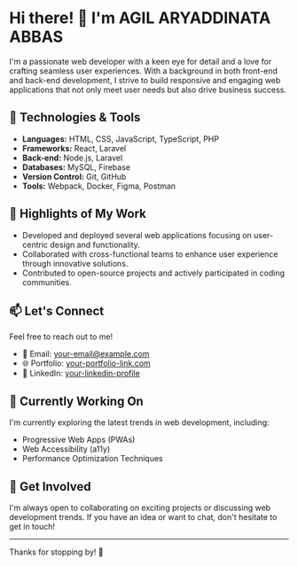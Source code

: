 # Hi there! 👋 I'm AGIL ARYADDINATA ABBAS

I'm a passionate web developer with a keen eye for detail and a love for crafting seamless user experiences. With a background in both front-end and back-end development, I strive to build responsive and engaging web applications that not only meet user needs but also drive business success.

## 🚀 Technologies & Tools

- **Languages:** HTML, CSS, JavaScript, TypeScript, PHP
- **Frameworks:** React, Laravel
- **Back-end:** Node.js, Laravel
- **Databases:** MySQL, Firebase
- **Version Control:** Git, GitHub
- **Tools:** Webpack, Docker, Figma, Postman

## 🌟 Highlights of My Work

- Developed and deployed several web applications focusing on user-centric design and functionality.
- Collaborated with cross-functional teams to enhance user experience through innovative solutions.
- Contributed to open-source projects and actively participated in coding communities.

## 📫 Let's Connect

Feel free to reach out to me!

- 📧 Email: [your-email@example.com](mailto:your-aryaddinataabbas017@gmail.com)
- 🌐 Portfolio: [your-portfolio-link.com](#)
- 💼 LinkedIn: [your-linkedin-profile](https://www.linkedin.com/in/aryaddinata/)

## 🎯 Currently Working On

I'm currently exploring the latest trends in web development, including:

- Progressive Web Apps (PWAs)
- Web Accessibility (a11y)
- Performance Optimization Techniques

## 🤝 Get Involved

I'm always open to collaborating on exciting projects or discussing web development trends. If you have an idea or want to chat, don't hesitate to get in touch!

---

Thanks for stopping by! 🚀
